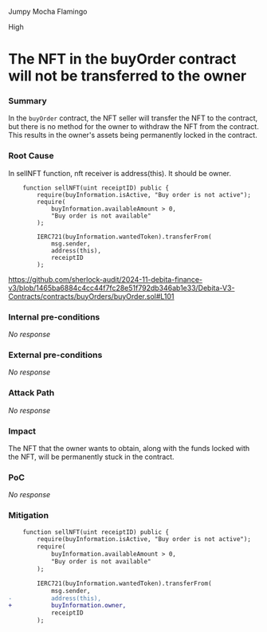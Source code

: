 Jumpy Mocha Flamingo

High

# The NFT in the buyOrder contract will not be transferred to the owner

### Summary

In the `buyOrder` contract, the NFT seller will transfer the NFT to the contract, but there is no method for the owner to withdraw the NFT from the contract. This results in the owner's assets being permanently locked in the contract.

### Root Cause

In sellNFT function, nft receiver is address(this). It should be owner.
```solidity
    function sellNFT(uint receiptID) public {
        require(buyInformation.isActive, "Buy order is not active");
        require(
            buyInformation.availableAmount > 0,
            "Buy order is not available"
        );

        IERC721(buyInformation.wantedToken).transferFrom(
            msg.sender,
            address(this),
            receiptID
        );
``` 
https://github.com/sherlock-audit/2024-11-debita-finance-v3/blob/1465ba6884c4cc44f7fc28e51f792db346ab1e33/Debita-V3-Contracts/contracts/buyOrders/buyOrder.sol#L101

### Internal pre-conditions

_No response_

### External pre-conditions

_No response_

### Attack Path

_No response_

### Impact

The NFT that the owner wants to obtain, along with the funds locked with the NFT, will be permanently stuck in the contract.

### PoC

_No response_

### Mitigation

```diff
    function sellNFT(uint receiptID) public {
        require(buyInformation.isActive, "Buy order is not active");
        require(
            buyInformation.availableAmount > 0,
            "Buy order is not available"
        );

        IERC721(buyInformation.wantedToken).transferFrom(
            msg.sender,
-           address(this),
+           buyInformation.owner,
            receiptID
        );
``` 